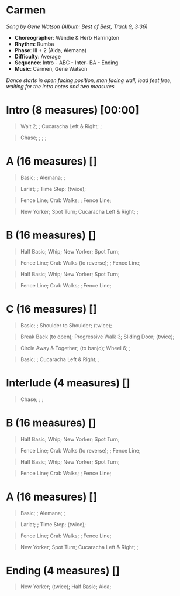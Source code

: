 # Carmen
*Song by Gene Watson (Album: Best of Best, Track 9, 3:36)*
 
* **Choreographer**: Wendie & Herb Harrington
* **Rhythm**: Rumba
* **Phase**: III + 2 (Aida, Alemana)
* **Difficulty**: Average
* **Sequence**: Intro - ABC - Inter- BA - Ending
* **Music**: Carmen, Gene Watson
 
*Dance starts in open facing position, man facing wall, lead feet free, waiting for the intro notes and two measures*
 
# Intro (8 measures) [00:00]

> Wait 2; ; Cucaracha Left & Right; ;

> Chase; ; ; ;

# A (16 measures) []

> Basic; ; Alemana; ;

> Lariat; ; Time Step; (twice);

> Fence Line; Crab Walks; ; Fence Line;

> New Yorker; Spot Turn; Cucaracha Left & Right; ;

# B (16 measures) []

> Half Basic; Whip; New Yorker; Spot Turn;

> Fence Line; Crab Walks (to reverse); ; Fence Line;

> Half Basic; Whip; New Yorker; Spot Turn;

> Fence Line; Crab Walks; ; Fence Line;

# C (16 measures) []

> Basic; ; Shoulder to Shoulder; (twice);

> Break Back (to open); Progressive Walk 3; Sliding Door; (twice);

> Circle Away & Together; (to banjo); Wheel 6; ;

> Basic; ; Cucaracha Left & Right; ;

# Interlude (4 measures) []

> Chase; ; ;

# B (16 measures) []

> Half Basic; Whip; New Yorker; Spot Turn;

> Fence Line; Crab Walks (to reverse); ; Fence Line;

> Half Basic; Whip; New Yorker; Spot Turn;

> Fence Line; Crab Walks; ; Fence Line;

# A (16 measures) []

> Basic; ; Alemana; ;

> Lariat; ; Time Step; (twice);

> Fence Line; Crab Walks; ; Fence Line;

> New Yorker; Spot Turn; Cucaracha Left & Right; ;

# Ending (4 measures) []

> New Yorker; (twice); Half Basic; Aida;

<!-- Original cues: Box; ; Half Basic; Aida; -->